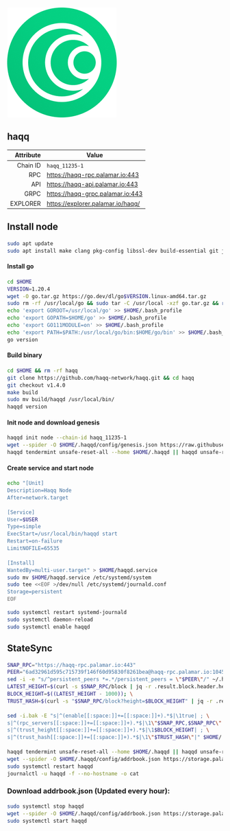 ![Logo](https://raw.githubusercontent.com/Pa1amar/mainnets/main/haqq/haqq-logo2.png)
## haqq
| Attribute | Value |
|----------:|-------|
| Chain ID         | `haqq_11235-1` |
| RPC  | https://haqq-rpc.palamar.io:443 |
| API  | https://haqq-api.palamar.io:443 |
| GRPC | https://haqq-grpc.palamar.io:443 |
| EXPLORER | https://explorer.palamar.io/haqq/ |

## Install node
```bash
sudo apt update
sudo apt install make clang pkg-config libssl-dev build-essential git jq -y
```
#### Install go
```bash
cd $HOME
VERSION=1.20.4
wget -O go.tar.gz https://go.dev/dl/go$VERSION.linux-amd64.tar.gz
sudo rm -rf /usr/local/go && sudo tar -C /usr/local -xzf go.tar.gz && rm go.tar.gz
echo 'export GOROOT=/usr/local/go' >> $HOME/.bash_profile
echo 'export GOPATH=$HOME/go' >> $HOME/.bash_profile
echo 'export GO111MODULE=on' >> $HOME/.bash_profile
echo 'export PATH=$PATH:/usr/local/go/bin:$HOME/go/bin' >> $HOME/.bash_profile && . $HOME/.bash_profile
go version
```
#### Build binary
```bash
cd $HOME && rm -rf haqq
git clone https://github.com/haqq-network/haqq.git && cd haqq
git checkout v1.4.0
make build
sudo mv build/haqqd /usr/local/bin/
haqqd version
```
#### Init node and download genesis
```bash
haqqd init node --chain-id haqq_11235-1
wget --spider -O $HOME/.haqqd/config/genesis.json https://raw.githubusercontent.com/Pa1amar/mainnets/main/haqq/genesis.json
haqqd tendermint unsafe-reset-all --home $HOME/.haqqd || haqqd unsafe-reset-all
```
#### Create service and start node
```bash
echo "[Unit]
Description=Haqq Node
After=network.target

[Service]
User=$USER
Type=simple
ExecStart=/usr/local/bin/haqqd start
Restart=on-failure
LimitNOFILE=65535

[Install]
WantedBy=multi-user.target" > $HOME/haqqd.service
sudo mv $HOME/haqqd.service /etc/systemd/system
sudo tee <<EOF >/dev/null /etc/systemd/journald.conf
Storage=persistent
EOF
```
```bash
sudo systemctl restart systemd-journald
sudo systemctl daemon-reload
sudo systemctl enable haqqd
```
## StateSync
```bash
SNAP_RPC="https://haqq-rpc.palamar.io:443"
PEER="6ad32961d595c715739f146f60d95830f8261bea@haqq-rpc.palamar.io:10456"
sed -i -e "s/^persistent_peers *=.*/persistent_peers = \"$PEER\"/" ~/.haqqd/config/config.toml
LATEST_HEIGHT=$(curl -s $SNAP_RPC/block | jq -r .result.block.header.height); \
BLOCK_HEIGHT=$((LATEST_HEIGHT - 1000)); \
TRUST_HASH=$(curl -s "$SNAP_RPC/block?height=$BLOCK_HEIGHT" | jq -r .result.block_id.hash)

sed -i.bak -E "s|^(enable[[:space:]]+=[[:space:]]+).*$|\1true| ; \
s|^(rpc_servers[[:space:]]+=[[:space:]]+).*$|\1\"$SNAP_RPC,$SNAP_RPC\"| ; \
s|^(trust_height[[:space:]]+=[[:space:]]+).*$|\1$BLOCK_HEIGHT| ; \
s|^(trust_hash[[:space:]]+=[[:space:]]+).*$|\1\"$TRUST_HASH\"|" $HOME/.haqqd/config/config.toml

haqqd tendermint unsafe-reset-all --home $HOME/.haqqd || haqqd unsafe-reset-all
wget --spider -O $HOME/.haqqd/config/addrbook.json https://storage.palamar.io/mainnet/haqq/addrbook.json
sudo systemctl restart haqqd 
journalctl -u haqqd -f --no-hostname -o cat
```
### Download addrbook.json (Updated every hour):
```bash
sudo systemctl stop haqqd
wget --spider -O $HOME/.haqqd/config/addrbook.json https://storage.palamar.io/mainnet/haqq/addrbook.json
sudo systemctl start haqqd
```
